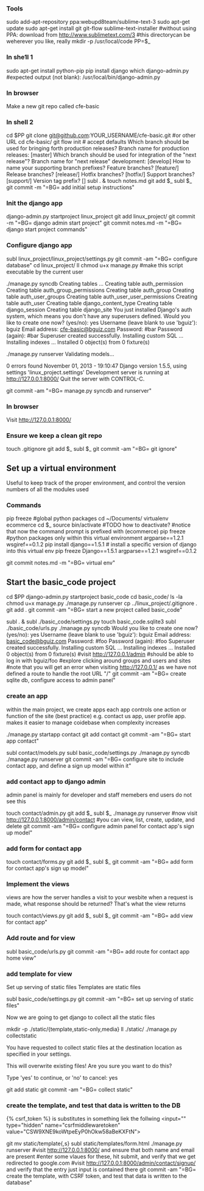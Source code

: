 ### Tools

sudo add-apt-repository ppa:webupd8team/sublime-text-3
sudo apt-get update
sudo apt-get install git git-flow sublime-text-installer
#without using PPA: download from http://www.sublimetext.com/3
#this directorycan be weherever you like, really
mkdir -p /usr/local/code
PP=$_

### In she1l 1

sudo apt-get install python-pip 
pip install django
which django-admin.py 
#expected output (not blank): /usr/local/bin/django-admin.py

### In browser

Make a new git repo called cfe-basic

### In shell 2

cd $PP
git clone git@github.com:YOUR_USERNAME/cfe-basic.git #or other URL
cd cfe-basic/
git flow init # accept defaults
Which branch should be used for bringing forth production releases?
Branch name for production releases: [master] 
Which branch should be used for integration of the "next release"?
Branch name for "next release" development: [develop] 
How to name your supporting branch prefixes?
Feature branches? [feature/] 
Release branches? [release/] 
Hotfix branches? [hotfix/] 
Support branches? [support/] 
Version tag prefix? [] 
subl . &
touch notes.md
git add $_
subl $_
git commit -m "=BG= add initial setup instructions"

### Init the django app

django-admin.py startproject linux_project
git add linux_project/
git commit -m "=BG= django admin start project"
git commit  notes.md -m "=BG= django start project commands"

### Configure django app

subl linux_project/linux_project/settings.py
git commit -am "=BG= configure database"
cd linux_project/
ll
chmod u+x manage.py #make this script executable by the current user

./manage.py syncdb
Creating tables ...
Creating table auth_permission
Creating table auth_group_permissions
Creating table auth_group
Creating table auth_user_groups
Creating table auth_user_user_permissions
Creating table auth_user
Creating table django_content_type
Creating table django_session
Creating table django_site
You just installed Django's auth system, which means you don't have any superusers defined.
Would you like to create one now? (yes/no): yes
Username (leave blank to use 'bguiz'): bguiz
Email address: cfe-basic@bguiz.com
Password: #bar
Password (again): #bar
Superuser created successfully.
Installing custom SQL ...
Installing indexes ...
Installed 0 object(s) from 0 fixture(s)

./manage.py runserver
Validating models...

0 errors found
November 01, 2013 - 19:10:47
Django version 1.5.5, using settings 'linux_project.settings'
Development server is running at http://127.0.0.1:8000/
Quit the server with CONTROL-C.

git commit -am "=BG= manage.py syncdb and runserver"

### In browser

Visit http://127.0.0.1:8000/

### Ensure we keep a clean git repo

touch .gitignore
git add $_
subl $_
git commit -am "=BG= git ignore"

## Set up a virtual environment

Useful to keep track of the proper environment, and control the version numbers of all the modules used

### Commands

pip freeze #global python packages
cd ~/Documents/
virtualenv ecommerce
cd $_
source bin/activate
#TODO how to deactivate?
#notice that now the command prompt is prefixed with (ecommerce)
pip freeze #python packages only within this virtual environment
argparse==1.2.1
wsgiref==0.1.2
pip install django==1.5.1 # install a specific version of django into this virtual env
pip freeze
Django==1.5.1
argparse==1.2.1
wsgiref==0.1.2

git commit notes.md -m "=BG= virtual env"

## Start the basic_code project

cd $PP
django-admin.py startproject  basic_code
cd basic_code/
ls -la
chmod u+x manage.py 
./manage.py runserver
cp ../linux_project/.gitignore .
git add .
git commit -am "=BG= start a new project called basic_code"

subl . &
subl ./basic_code/settings.py
touch basic_code.sqlite3
subl ./basic_code/urls.py
./manage.py syncdb
Would you like to create one now? (yes/no): yes
Username (leave blank to use 'bguiz'): bguiz
Email address: basic_code@bguiz.com
Password: #foo
Password (again): #foo
Superuser created successfully.
Installing custom SQL ...
Installing indexes ...
Installed 0 object(s) from 0 fixture(s)
#visit http://127.0.0.1/admin
#should be able to log in with bguiz/foo
#explore clicking around groups and users and sites
#note that you will get an error when visiting http://127.0.0.1/ as we have not defined a route to handle the root URL "/"
git commit -am "=BG= create sqlite db, configure access to admin panel"

### create an app

within the main project, we create apps
each app controls one action or function of the site (best practice)
e.g. contact us app, user profile app.
makes it easier to manage coidebase when complexity increases

./manage.py startapp contact
git add contact
git commit -am "=BG= start app contact"

subl contact/models.py 
subl basic_code/settings.py
./manage.py syncdb
./manage.py runserver
git commit -am "=BG= configure site to include contact app, and define a sign up model within it"

### add contact app to django admin

admin panel is mainly for developer and staff memebers
end users do not see this

touch contact/admin.py
git add $_
subl $_
./manage.py runserver
#now visit http://127.0.0.1:8000/admin/contact
#you can view, list, create, update, and delete
git commit -am "=BG= configure admin panel for contact app's sign up model"

### add form for contact app

touch contact/forms.py
git add $_
subl $_
git commit -am "=BG= add form for contact app's sign up model"

### Implement the views

views are how the server handles a visit to your wesbite
when a request is made, what response should be returned? That's what the view returns 

touch contact/views.py
git add $_
subl $_
git commit -am "=BG= add view for contact app"

### Add route and for view

subl basic_code/urls.py
git commit -am "=BG= add route for contact app home view"

### add template for view

Set up serving of static files
Templates are static files

subl basic_code/settings.py
git commit -am "=BG= set up serving of static files"

Now we are going to get django to collect all the static files

mkdir -p ./static/{template,static-only,media}
ll ./static/
./manage.py collectstatic

You have requested to collect static files at the destination
location as specified in your settings.

This will overwrite existing files!
Are you sure you want to do this?

Type 'yes' to continue, or 'no' to cancel: yes

git add static
git commit -am "=BG= collect static"

### create the template, and test that data is written to the DB

{% csrf_token %} is substitutes in something liek the follwing
<input="" type="hidden" name="csrfmiddlewaretoken" value="CSW9XNE9koWtpeEyP0hOkw58aBeKXFtN">

git mv static/template{,s}
subl static/templates/form.html 
./manage.py runserver
#visit http://127.0.0.1:8000/ and ensure that both name and email are present
#enter some vlaues for these, hit submit, and verify that we get redirected to google.com
#visit http://127.0.0.1:8000/admin/contact/signup/ and verify that the entry just input is contained there
git commit -am "=BG= create the template, with CSRF token, and test that data is written to the database"
